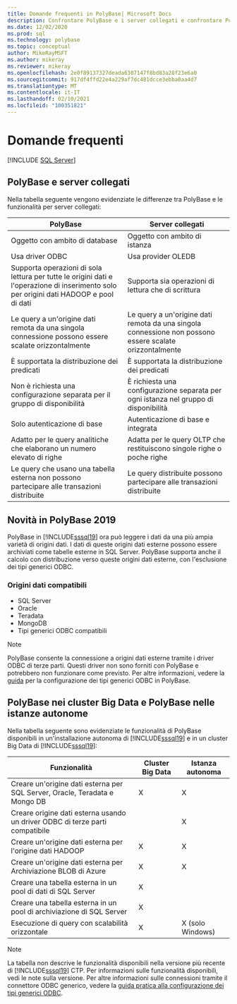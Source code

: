 ```yaml
---
title: Domande frequenti in PolyBase| Microsoft Docs
description: Confrontare PolyBase e i server collegati e confrontare PolyBase nei cluster Big Data e PolyBase in istanze autonome. Vengono illustrate le novità in PolyBase 2019.
ms.date: 12/02/2020
ms.prod: sql
ms.technology: polybase
ms.topic: conceptual
author: MikeRayMSFT
ms.author: mikeray
ms.reviewer: mikeray
ms.openlocfilehash: 2e0f89137327deada6307147f8bd83a28f23e6a0
ms.sourcegitcommit: 917df4ffd22e4a229af7dc481dcce3ebba0aa4d7
ms.translationtype: MT
ms.contentlocale: it-IT
ms.lasthandoff: 02/10/2021
ms.locfileid: "100351821"
---
```

# <a name="frequently-asked-questions"></a>Domande frequenti

 [!INCLUDE [SQL Server](../../includes/applies-to-version/sqlserver.md)]

## <a name="polybase-vs-linked-servers"></a>PolyBase e server collegati
Nella tabella seguente vengono evidenziate le differenze tra PolyBase e le funzionalità per server collegati:

|PolyBase | Server collegati|
|--------------------------|--------------------------|  
|Oggetto con ambito di database|Oggetto con ambito di istanza|
|Usa driver ODBC|Usa provider OLEDB|
|Supporta operazioni di sola lettura per tutte le origini dati e l'operazione di inserimento solo per origini dati HADOOP e pool di dati|Supporta sia operazioni di lettura che di scrittura|
|Le query a un'origine dati remota da una singola connessione possono essere scalate orizzontalmente |Le query a un'origine dati remota da una singola connessione non possono essere scalate orizzontalmente|
|È supportata la distribuzione dei predicati|È supportata la distribuzione dei predicati|
|Non è richiesta una configurazione separata per il gruppo di disponibilità|È richiesta una configurazione separata per ogni istanza nel gruppo di disponibilità|
|Solo autenticazione di base|Autenticazione di base e integrata|
|Adatto per le query analitiche che elaborano un numero elevato di righe|Adatta per le query OLTP che restituiscono singole righe o poche righe|
|Le query che usano una tabella esterna non possono partecipare alle transazioni distribuite|Le query distribuite possono partecipare alle transazioni distribuite|

## <a name="whats-new-in-polybase-2019"></a>Novità in PolyBase 2019 

PolyBase in [!INCLUDE[sssql19](../../includes/sssql19-md.md)] ora può leggere i dati da una più ampia varietà di origini dati. I dati di queste origini dati esterne possono essere archiviati come tabelle esterne in SQL Server. PolyBase supporta anche il calcolo con distribuzione verso queste origini dati esterne, con l'esclusione dei tipi generici ODBC.

### <a name="compatible-data-sources"></a>Origini dati compatibili

- SQL Server
- Oracle
- Teradata
- MongoDB
- Tipi generici ODBC compatibili
  
> [!NOTE]
> PolyBase consente la connessione a origini dati esterne tramite i driver ODBC di terze parti. Questi driver non sono forniti con PolyBase e potrebbero non funzionare come previsto. Per altre informazioni, vedere la [guida](../../relational-databases/polybase/polybase-configure-odbc-generic.md) per la configurazione dei tipi generici ODBC in PolyBase.  

## <a name="polybase-in-big-data-clusters-vs-polybase-in-stand-alone-instances"></a>PolyBase nei cluster Big Data e PolyBase nelle istanze autonome

Nella tabella seguente sono evidenziate le funzionalità di PolyBase disponibili in un'installazione autonoma di [!INCLUDE[sssql19](../../includes/sssql19-md.md)] e in un cluster Big Data di [!INCLUDE[sssql19](../../includes/sssql19-md.md)]:

|Funzionalità |Cluster Big Data|Istanza autonoma|
|--------------------------|--------------------------|---------|   
|Creare un'origine dati esterna per SQL Server, Oracle, Teradata e Mongo DB |X|X|
|Creare origine dati esterna usando un driver ODBC di terze parti compatibile | | X|
|Creare un'origine dati esterna per l'origine dati HADOOP | X| X|
|Creare un'origine dati esterna per Archiviazione BLOB di Azure | X| X|
|Creare una tabella esterna in un pool di dati di SQL Server | X| |
|Creare una tabella esterna in un pool di archiviazione di SQL Server | X| |
|Esecuzione di query con scalabilità orizzontale | X| X (solo Windows) |

> [!NOTE]
>La tabella non descrive le funzionalità disponibili nella versione più recente di [!INCLUDE[sssql19](../../includes/sssql19-md.md)] CTP. Per informazioni sulle funzionalità disponibili, vedi le note sulla versione. Per altre informazioni sulle connessioni tramite il connettore ODBC generico, vedere la [guida pratica alla configurazione dei tipi generici ODBC](polybase-configure-odbc-generic.md).
